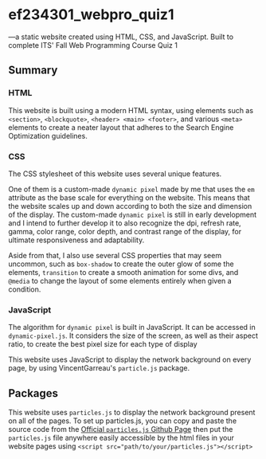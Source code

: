 # ef234301_webpro_quiz1
—a static website created using HTML, CSS, and JavaScript. Built to complete ITS' Fall Web Programming Course Quiz 1

## Summary
### HTML
This website is built using a modern HTML syntax, using elements such as `<section>`, `<blockquote>`, `<header> <main> <footer>`, and various `<meta>` elements to create a neater layout that adheres to the Search Engine Optimization guidelines.
### CSS
The CSS stylesheet of this website uses several unique features.

One of them is a custom-made `dynamic pixel` made by me that uses the `em` attribute as the base scale for everything on the website. This means that the website scales up and down according to both the size and dimension of the display. The custom-made `dynamic pixel` is still in early development and I intend to further develop it to also recognize the dpi, refresh rate, gamma, color range, color depth, and contrast range of the display, for ultimate responsiveness and adaptability.

Aside from that, I also use several CSS properties that may seem uncommon, such as `box-shadow` to create the outer glow of some the elements, `transition` to create a smooth animation for some divs, and `@media` to change the layout of some elements entirely when given a condition.

### JavaScript
The algorithm for `dynamic pixel` is built in JavaScript. It can be accessed in `dynamic-pixel.js`. It considers the size of the screen, as well as their aspect ratio, to create the best pixel size for each type of display

This website uses JavaScript to display the network background on every page, by using VincentGarreau's `particle.js` package.
## Packages
This website uses `particles.js` to display the network background present on all of the pages.
To set up particles.js, you can copy and paste the source code from the [Official `particles.js` Github Page](https://github.com/VincentGarreau/particles.js) then put the `particles.js` file anywhere easily accessible by the html files in your website pages using `<script src="path/to/your/particles.js"></script>`

